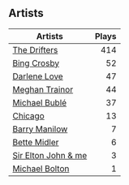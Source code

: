 ## Artists
Artists | Plays 
----- | -----: 
[The Drifters](/artists/the-drifters-1393) | 414
[Bing Crosby](/artists/bing-crosby-1864) | 52
[Darlene Love](/artists/darlene-love-118320) | 47
[Meghan Trainor](/artists/meghan-trainor-543619) | 44
[Michael Bublé](/artists/michael-buble-58319) | 37
[Chicago](/artists/chicago-5663) | 13
[Barry Manilow](/artists/barry-manilow-31897) | 7
[Bette Midler](/artists/bette-midler-58591) | 6
[Sir Elton John & me](/artists/sir-elton-john-me-206023) | 3
[Michael Bolton](/artists/michael-bolton-5090) | 1

